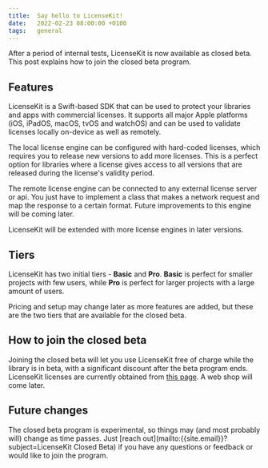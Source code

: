 ```yaml
---
title:  Say hello to LicenseKit!
date:   2022-02-23 08:00:00 +0100
tags:   general
---
```


After a period of internal tests, LicenseKit is now available as closed beta. This post explains how to join the closed beta program.


## Features

LicenseKit is a Swift-based SDK that can be used to protect your libraries and apps with commercial licenses. It supports all major Apple platforms (iOS, iPadOS, macOS, tvOS and watchOS) and can be used to validate licenses locally on-device as well as remotely.

The local license engine can be configured with hard-coded licenses, which requires you to release new versions to add more licenses. This is a perfect option for libraries where a license gives access to all versions that are released during the license's validity period.

The remote license engine can be connected to any external license server or api. You just have to implement a class that makes a network request and map the response to a certain format. Future improvements to this engine will be coming later.

LicenseKit will be extended with more license engines in later versions.


## Tiers

LicenseKit has two initial tiers - **Basic** and **Pro**. **Basic** is perfect for smaller projects with few users, while **Pro** is perfect for larger projects with a large amount of users. 

Pricing and setup may change later as more features are added, but these are the two tiers that are available for the closed beta.



## How to join the closed beta

Joining the closed beta will let you use LicenseKit free of charge while the library is in beta, with a significant discount after the beta program ends. LicenseKit licenses are currently obtained from [this page](/licenses). A web shop will come later.


## Future changes

The closed beta program is experimental, so things may (and most probably will) change as time passes. Just [reach out](mailto:{{site.email}}?subject=LicenseKit Closed Beta) if you have any questions or feedback or would like to join the program.